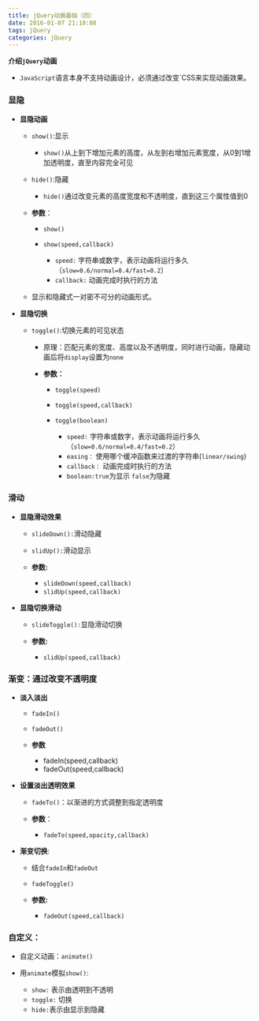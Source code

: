```yaml
---
title: jQuery动画基础（四）
date: 2016-01-07 21:10:08
tags: jQuery
categories: jQuery
---
```


**介绍`jQuery`动画**
- `JavaScript`语言本身不支持动画设计，必须通过改变`CSS来实现动画效果。
<!--more-->
### 显隐

- **显隐动画**

  - `show()`:显示
	- `show()`从上到下增加元素的高度，从左到右增加元素宽度，从0到1增加透明度，直至内容完全可见

  - `hide()`:隐藏
    - `hide()`通过改变元素的高度宽度和不透明度，直到这三个属性值到0
	
  - **参数**：
	- `show()`
	- `show(speed,callback)`
	
      - `speed:` 字符串或数字，表示动画将运行多久（`slow=0.6/normal=0.4/fast=0.2`）
      - `callback:` 动画完成时执行的方法

  - 显示和隐藏式一对密不可分的动画形式。

- **显隐切换**

  - `toggle()`:切换元素的可见状态

    - 原理：匹配元素的宽度、高度以及不透明度，同时进行动画，隐藏动画后将`display`设置为`none`

    - **参数：**
	  - `toggle(speed)`
	  - `toggle(speed,callback)`
	  - `toggle(boolean)`

		- `speed:` 字符串或数字，表示动画将运行多久（`slow=0.6/normal=0.4/fast=0.2`）
		- `easing：` 使用哪个缓冲函数来过渡的字符串(`linear/swing`)
		- `callback：` 动画完成时执行的方法
		- `boolean:true`为显示 `false`为隐藏

### 滑动

- **显隐滑动效果**
	- `slideDown():`滑动隐藏
	- `slidUp():`滑动显示
	
	- **参数:**
	  - `slideDown(speed,callback)`
	  - `slidUp(speed,callback)`

- **显隐切换滑动**
	- `slideToggle():`显隐滑动切换

	- **参数:**
	  - `slidUp(speed,callback)`

### 渐变：通过改变不透明度

- **淡入淡出**
	- `fadeIn()`
	- `fadeOut()`

	- **参数**
		- fadeIn(speed,callback)
		- fadeOut(speed,callback)

- **设置淡出透明效果**
	- `fadeTo()`⁭：以渐进的方式调整到指定透明度

	- **参数**：
	  - `fadeTo(speed,opacity,callback)`

- **渐变切换**:
	- 结合`fadeIn`和`fadeOut`
	- `fadeToggle()`

	- **参数:**
	  - `fadeOut(speed,callback)`

### 自定义：

- 自定义动画：`animate()`	

- 用`animate`模拟`show()`:
	- `show:` 表示由透明到不透明
	- `toggle:` 切换
	- `hide:`表示由显示到隐藏

